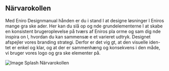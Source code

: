 <h2> Närvarokollen</h2>
Med Eniro Designmanual hånden er du i stand  l at designe løsninger  l Eniros mange gra ske  ader. Her kan du slå op og  nde grundelementerne  l at skabe en konsistent brugeroplevelse på tværs af Eniros pla orme og sam dig  nde inspira on  l, hvordan du kan sammensæ e et varieret udtryk.
Designet afspejler vores branding strategi. Derfor er det vig gt, at den visuelle iden-  tet er enkel og klar, og at der er sammenhæng og konsekvens i den måde, vi bruger vores logo og gra ske elementer på.


![Image Splash Närvarokollen](pages/Netto-web.jpg)
